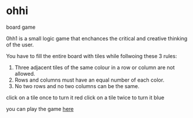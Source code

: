# ohhi
board game

0hh1 is a small logic game that  enchances the critical and creative thinking  of the user.

You have to fill the entire board with tiles while follwoing these 3 rules:
1)  Three adjacent tiles of the same colour in a row or column are not allowed.
2)  Rows and columns must have an equal number of each color.
3)  No two rows and no two columns can be the same.

click on a tile once to turn it red
click on a tile twice to turn it blue

you can play the game <a href="0hh1.com"> here </a>
